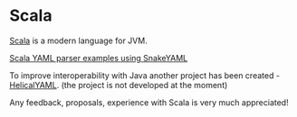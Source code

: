 # Scala #
[Scala](http://www.scala-lang.org/) is a modern language for JVM.

[Scala YAML parser examples using SnakeYAML](http://www.devdaily.com/scala/scala-yaml-parser-parsing-examples-snakeyaml-objects)

To improve interoperability with Java another project has been created - [HelicalYAML](http://code.google.com/p/helicalyaml/). (the project is not developed at the moment)

Any feedback, proposals, experience with Scala is very much appreciated!